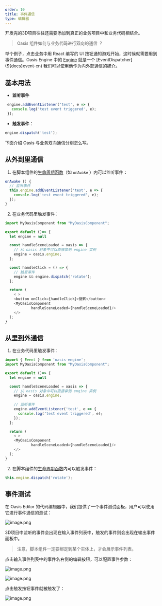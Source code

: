 ```yaml
---
order: 10
title: 事件通信
type: 编辑器
---
```


开发完的3D项目往往还需要添加到真正的业务项目中和业务代码相结合。

> Oasis 组件如何与业务代码进行双向的通信 ？

举个例子，点击业务中用 React 编写的 UI 按钮通知游戏开始，这时候就需要用到事件通信。Oasis Engine 中的 [Engine](${docs}engine-cn) 就是一个 [EventDispatcher](${docs}event-cn) 我们可以使用他作为内外部通信的媒介。

## 基本用法

- **监听事件**

```typescript
 engine.addEventListener('test', e => {
   console.log('test event triggered', e);
 });
```

- **触发事件**：

```typescript
engine.dispatch('test');
```

下面介绍 Oasis 与业务双向通信分别怎么写。

## 从外到里通信

1. 在脚本组件的[生命周期函数](${docs}script-cn#组件生命周期函数)（如 `onAwake` ）内可以监听事件：

```typescript
onAwake () {
  // 监听事件
  this.engine.addEventListener('test', e => {
    console.log('test event triggered', e);
  });
}
```

2. 在业务代码里触发事件：

```typescript
import MyOasisComponent from "MyOasisComponent";

export default ()=> {
  let engine = null

  const handleSceneLoaded = oasis => {
    // 从 oasis 对象中可以直接拿到 engine 实例
    engine = oasis.engine;
  };

  const handleClick = () => {
    // 触发事件
    engine && engine.dispatch('rotate');
  };

  return (
    < >
    <button onClick={handleClick}>旋转</button>
    <MyOasisComponent
			handleSceneLoaded={handleSceneLoaded}/>
    </>
  );
}

```


## 从里到外通信

1. 在业务代码里触发事件：

```typescript
import { Event } from 'oasis-engine';
import MyOasisComponent from "MyOasisComponent";

export default ()=> {
  let engine = null

  const handleSceneLoaded = oasis => {
    // 从 oasis 对象中可以直接拿到 engine 实例
    engine = oasis.engine;
    
    // 监听事件
    engine.addEventListener('test', e => {
      console.log('test event triggered', e);
    });
  };

  return (
    < >
    <MyOasisComponent
			handleSceneLoaded={handleSceneLoaded}/>
    </>
  );
}

```

2. 在脚本组件的[生命周期函数](${docs}script-cn)内可以触发事件：

```typescript
this.engine.dispatch('rotate');
```

## 事件测试
在 Oasis Editor 的代码编辑器中，我们提供了一个事件测试面板，用户可以使用它进行事件通信的测试：

![image.png](https://gw.alipayobjects.com/mdn/rms_d27172/afts/img/A*Qg5pQ7cSrC8AAAAAAAAAAAAAARQnAQ)

3D项目中监听的事件会出现在输入事件列表中，触发的事件则会出现在输出事件面板中。

> 注意，脚本组件一定要绑定到某个实体上，才会展示事件列表。

点击输入事件列表中的事件名右侧的编辑按钮，可以配置事件参数：

![image.png](https://gw.alipayobjects.com/mdn/rms_d27172/afts/img/A*cfsMSKvFq3cAAAAAAAAAAAAAARQnAQ)

![image.png](https://gw.alipayobjects.com/mdn/rms_d27172/afts/img/A*24eJSJ2T3oYAAAAAAAAAAAAAARQnAQ)

点击触发按钮事件就被触发了：

![image.png](https://gw.alipayobjects.com/mdn/rms_d27172/afts/img/A*GP1cSq2GJuYAAAAAAAAAAAAAARQnAQ)
